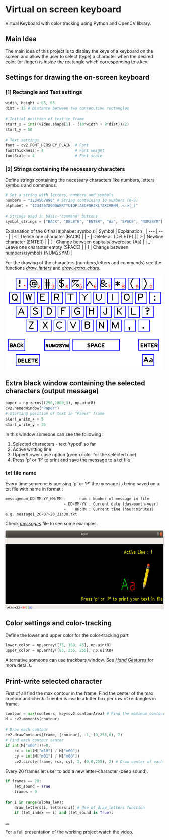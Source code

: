 # Virtual on screen keyboard
Virtual Keyboard with color tracking using Python and OpenCV library.

## Main Idea
The main idea of this project is to display the keys of a keyboard on the screen and allow the user to select (type) a character when the desired color (or finger) is inside the rectangle which corresponding to a key.

## Settings for drawing the on-screen keyboard
### [1] Rectangle and Text settings
```python
width, height = 65, 65
dist = 15 # Distance between two consecutive rectangles

# Initial position of text in frame
start_x = int((video.shape[1] - (10*width + 9*dist))/2)
start_y = 50

# Text settings
font = cv2.FONT_HERSHEY_PLAIN  # Font
fontThickness = 4              # Font weight
fontScale = 4                  # Font scale
```
### [2] Strings containing the necessary characters
Define strings containing the necessary characters like numbers, letters, symbols and commands.
```python
# Set a string with letters, numbers and symbols
numbers = "1234567890" # String containing 10 numbers (0-9)
alphabet = "1234567890QWERTYUIOP:ASDFGHJKL?ZXCVBNM,.<->[_]"

# Strings used in basic-'command' buttons
symbol_strings = ["BACK", "DELETE", "ENTER", "Aa", "SPACE", "NUM2SYM"] 
```
Explanation of the 6 final alphabet symbols
| Symbol | Explanation |
|   ---  |     ---     |
|    <   | Delete one character (BACK) |
|    -   | Delete all (DELETE) |
|    >   | Newline character (ENTER) |
|    [   | Change between capitals/lowercase (Aa) |
|    _   | Leave one character empty (SPACE) |
|    ]   | Change between numbers/symbols (NUM2SYM) |

For the drawing of the characters (numbers,letters and commands) see the functions *[draw_letters](https://github.com/kostasthanos/Virtual-on-screen-keyboard/blob/main/vkct.py)* and *[draw_extra_chars](https://github.com/kostasthanos/Virtual-on-screen-keyboard/blob/main/vkct.py)*.

<p align="center">
  <img width="500" height="300" src="Images/keyboard1.png">
</p>

## Extra black window containing the selected characters (output message)
```python
paper = np.zeros((250,1000,3), np.uint8)
cv2.namedWindow("Paper")
# Starting position of text in "Paper" frame
start_write_x = 5
start_write_y = 35
```
In this window someone can see the following :
1. Selected characters - text 'typed' so far
2. Active writting line
3. Upper/Lower case option (green color for the selected one)
4. Press 'p' or 'P' to print and save the message to a txt file
### txt file name
Every time someone is pressing 'p' or 'P' the message is being saved on a txt file with name in format :
```
messagenum_DD-MM-YY_HH:MM -      num : Number of message in file
                          - DD-MM-YY : Current date (day-month-year)
                          -    HH:MM : Current time (hour:minutes)
e.g. message1_26-07-20_21:30.txt
```
Check *[messages](https://github.com/kostasthanos/Virtual-on-screen-keyboard/tree/main/messages)* file to see some examples.

<p align="center">
  <img width="600" height="250" src="Images/Paper frame.png">
</p>

## Color settings and color-tracking
Define the lower and upper color for the color-tracking part
```python
lower_color = np.array([75, 169, 45], np.uint8)
upper_color = np.array([96, 255, 255], np.uint8)
```
Alternative someone can use trackbars window. See *[Hand Gestures](https://github.com/kostasthanos/Hand-Gestures-and-Finger-Counting)* for more details.

## Print-write selected character
First of all find the max contour in the frame. Find the center of the max contour and check if center is inside a letter box per row of rectangles in frame.
```python
contour = max(contours, key=cv2.contourArea) # Find the maximum contour each time (on each frame)  
M = cv2.moments(contour)

# Draw each contour
cv2.drawContours(frame, [contour], -1, (0,255,0), 2)
# Find each contour center
if int(M["m00"])!=0:
    cx = int(M["m10"] / M["m00"])
    cy = int(M["m01"] / M["m00"])
    cv2.circle(frame, (cx, cy), 2, (0,0,255), 2) # Draw center of each contour
```

Every 20 frames let user to add a new letter-character (beep sound).
```python
if frames == 20:
    let_sound = True
    frames = 0

for i in range(alpha_len):
    draw_letters(i, letters[i]) # Use of draw_letters function
    if (let_index == i) and (let_sound is True):
```
  [...](https://github.com/kostasthanos/Virtual-on-screen-keyboard/blob/main/vkct.py)

For a full presentation of the working project watch the [video](https://www.youtube.com/watch?v=RSONBwBbhgA).
